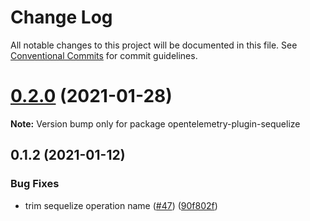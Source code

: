 # Change Log

All notable changes to this project will be documented in this file.
See [Conventional Commits](https://conventionalcommits.org) for commit guidelines.

# [0.2.0](https://github.com/aspecto-io/opentelemetry-ext-js/compare/opentelemetry-plugin-sequelize@0.1.2...opentelemetry-plugin-sequelize@0.2.0) (2021-01-28)

**Note:** Version bump only for package opentelemetry-plugin-sequelize





## 0.1.2 (2021-01-12)


### Bug Fixes

* trim sequelize operation name ([#47](https://github.com/aspecto-io/opentelemetry-ext-js/issues/47)) ([90f802f](https://github.com/aspecto-io/opentelemetry-ext-js/commit/90f802fd7e86a018b4b94c5ff7e7e042b9ed1805))

